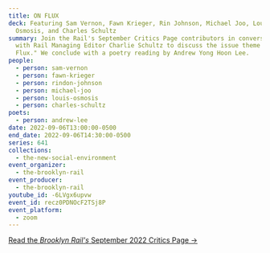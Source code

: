 ```yaml
---
title: ON FLUX
deck: Featuring Sam Vernon, Fawn Krieger, Rin Johnson, Michael Joo, Louis
  Osmosis, and Charles Schultz
summary: Join the Rail's September Critics Page contributors in conversation
  with Rail Managing Editor Charlie Schultz to discuss the issue theme "On
  Flux." We conclude with a poetry reading by Andrew Yong Hoon Lee.
people:
  - person: sam-vernon
  - person: fawn-krieger
  - person: rindon-johnson
  - person: michael-joo
  - person: louis-osmosis
  - person: charles-schultz
poets:
  - person: andrew-lee
date: 2022-09-06T13:00:00-0500
end_date: 2022-09-06T14:30:00-0500
series: 641
collections:
  - the-new-social-environment
event_organizer:
  - the-brooklyn-rail
event_producer:
  - the-brooklyn-rail
youtube_id: -6LVgx6upvw
event_id: recz0PDNOcF2TSj8P
event_platform:
  - zoom
---
```

[Read the *Brooklyn Rail's* September 2022 Critics Page →](https://brooklynrail.org/2022/9/criticspage)